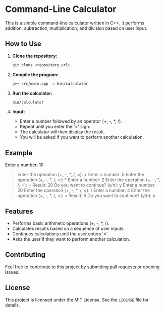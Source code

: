 # Command-Line Calculator

This is a simple command-line calculator written in C++. It performs addition, subtraction, multiplication, and division based on user input.

## How to Use

1.  **Clone the repository:**

    ```bash
    git clone <repository_url>
    ```

2.  **Compile the program:**

    ```bash
    g++ src/main.cpp -o bin/calculator
    ```

3.  **Run the calculator:**

    ```bash
    bin/calculator
    ```

4.  **Input:**
    * Enter a number followed by an operator (+, -, \*, /).
    * Repeat until you enter the '=' sign.
    * The calculator will then display the result.
    * You will be asked if you want to perform another calculation.

## Example
Enter a number: 10
>Enter the operation (+, -, *, /, =): +
Enter a number: 5
Enter the operation (+, -, *, /, =): *
Enter a number: 2
Enter the operation (+, -, *, /, =): =
Result: 30
Do you want to continue? (y/n): y
Enter a number: 20
Enter the operation (+, -, *, /, =): /
Enter a number: 4
Enter the operation (+, -, *, /, =): =
Result: 5
Do you want to continue? (y/n): n

## Features

* Performs basic arithmetic operations (+, -, \*, /).
* Calculates results based on a sequence of user inputs.
* Continues calculations until the user enters '='.
* Asks the user if they want to perform another calculation.

## Contributing

Feel free to contribute to this project by submitting pull requests or opening issues.

## License

This project is licensed under the MIT License. See the `LICENSE` file for details.
